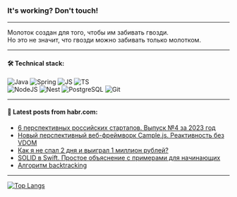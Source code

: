 ### It's working? Don't touch!

---
Молоток создан для того, чтобы им забивать гвозди. <br>
Но это не значит, что гвозди можно забивать только молотком.

---

#### 🛠️ Technical stack:

![Java](https://img.shields.io/badge/Java-informational?logo=Oracle&style=flat&logoColor=white&color=FF4500)
![Spring](https://img.shields.io/badge/SpringBoot-informational?logo=SpringBoot&style=flat&logoColor=white&color=6495ED)
![JS](https://img.shields.io/badge/JS-informational?logo=javaScript&style=flat&logoColor=black&color=F7Df1E)
![TS](https://img.shields.io/badge/TypeScript-informational?logo=typeScript&style=flat&logoColor=black&color=0667A8)  <br>
![NodeJS](https://img.shields.io/badge/NodeJS-informational?logo=node.js&style=flat&logoColor=white&color=43853D)
![Nest](https://img.shields.io/badge/NestJS-informational?logo=NestJS&style=flat&logoColor=white&color=red)
![PostgreSQL](https://img.shields.io/badge/PostgreSQL-informational?logo=PostgreSQL&style=flat&logoColor=white&color=DAA520)
![Git](https://img.shields.io/badge/Git-informational?logo=git&style=flat&logoColor=white&color=778899)

___

#### 💬 Latest posts from habr.com:

<!-- BLOG-POST-LIST:START -->
- [6 перспективных российских стартапов. Выпуск №4 за 2023 год](https://habr.com/ru/articles/736724/?utm_source=habrahabr&utm_medium=rss&utm_campaign=736724)
- [Новый перспективный веб-фреймворк Cample.js. Реактивность без VDOM](https://habr.com/ru/articles/746420/?utm_source=habrahabr&utm_medium=rss&utm_campaign=746420)
- [Как я не спал 2 дня и выиграл 1 миллион рублей?](https://habr.com/ru/articles/746416/?utm_source=habrahabr&utm_medium=rss&utm_campaign=746416)
- [SOLID в Swift. Простое объяснение с примерами для начинающих](https://habr.com/ru/articles/746410/?utm_source=habrahabr&utm_medium=rss&utm_campaign=746410)
- [Алгоритм backtracking](https://habr.com/ru/companies/otus/articles/746408/?utm_source=habrahabr&utm_medium=rss&utm_campaign=746408)
<!-- BLOG-POST-LIST:END -->

---
[![Top Langs](https://github-readme-stats-git-master-advtsetting-gmailcom.vercel.app/api/top-langs/?username=zloylis&langs_count=10&hide_title=false&title_color=e6edf3&size_weight=0.5&count_weight=0.5&layout=compact&hide_border=true&theme=dracula)](https://github.com/zloylis)

<!-- ![GitHub stats](https://github-readme-stats-git-master-advtsetting-gmailcom.vercel.app/api?username=zloylis&show_icons=true&hide_border=true&theme=dracula&hide_title=true&include_all_commits=true&count_private=true&hide=contribs&hide_rank=true) -->

